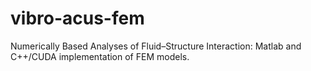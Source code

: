 # vibro-acus-fem
Numerically Based Analyses of Fluid–Structure Interaction: Matlab and C++/CUDA implementation of FEM models.


